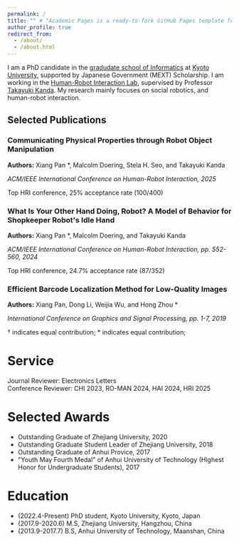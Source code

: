 ```yaml
---
permalink: /
title: "" # "Academic Pages is a ready-to-fork GitHub Pages template for academic personal websites"
author_profile: true
redirect_from: 
  - /about/
  - /about.html
---
```


I am a PhD candidate in the [gradudate school of Informatics](https://www.i.kyoto-u.ac.jp/en/) at [Kyoto University](https://www.kyoto-u.ac.jp/en), supported by Japanese Government (MEXT) Scholarship. I am working in the [Human-Robot Interaction Lab](https://www.robot.soc.i.kyoto-u.ac.jp/en/), supervised by Professor [Takayuki Kanda](https://scholar.google.com/citations?hl=en&user=BL9EACgAAAAJ). My research mainly focuses on social robotics, and human-robot interaction.


<!-- Selected Publications 
======
- Xiang Pan *, Malcolm Doering, Stela H. Seo, and Takayuki Kanda. **Communicating Physical Properties through Robot Object Manipulation**. ACM/IEEE International Conference on Human-Robot Interaction, 2025.  
  Top HRI conference, 25 % acceptance rate (100/400)

- Xiang Pan *, Malcolm Doering, and Takayuki Kanda. **What Is Your Other Hand Doing, Robot? A Model of Behavior for Shopkeeper Robot's Idle Hand**. ACM/IEEE International Conference on Human-Robot Interaction, pp. 552-560, 2024.  
  Top HRI conference, 24.7 % acceptance rate (87/352)

- Xiang Pan, Dong Li, Weijia Wu, and Hong Zhou *. **Efficient Barcode Localization Method for Low-Quality Images**. International Conference on Graphics and Signal Processing, pp. 1-7, 2019.

† indicates equal contribution; * indicates equal contribution; -->

<div class="publications">
  <h2>Selected Publications</h2>

  <div class="pub-item">
    <h3>Communicating Physical Properties through Robot Object Manipulation</h3>
    <p><strong>Authors:</strong> Xiang Pan *, Malcolm Doering, Stela H. Seo, and Takayuki Kanda</p>
    <p><em>ACM/IEEE International Conference on Human-Robot Interaction, 2025</em></p>
    <p>Top HRI conference, 25% acceptance rate (100/400)</p>
  </div>

  <div class="pub-item">
    <h3>What Is Your Other Hand Doing, Robot? A Model of Behavior for Shopkeeper Robot's Idle Hand</h3>
    <p><strong>Authors:</strong> Xiang Pan *, Malcolm Doering, and Takayuki Kanda</p>
    <p><em>ACM/IEEE International Conference on Human-Robot Interaction, pp. 552-560, 2024</em></p>
    <p>Top HRI conference, 24.7% acceptance rate (87/352)</p>
  </div>

  <div class="pub-item">
    <h3>Efficient Barcode Localization Method for Low-Quality Images</h3>
    <p><strong>Authors:</strong> Xiang Pan, Dong Li, Weijia Wu, and Hong Zhou *</p>
    <p><em>International Conference on Graphics and Signal Processing, pp. 1-7, 2019</em></p>
  </div>

  <p>† indicates equal contribution; * indicates equal contribution;</p>
</div>


Service
======
Journal Reviewer: Electronics Letters  
Conference Reviewer: CHI 2023, RO-MAN 2024, HAI 2024, HRI 2025


Selected Awards
======
- Outstanding Graduate of Zhejiang University, 2020
- Outstanding Graduate Student Leader of Zhejiang University, 2018
- Outstanding Graduate of Anhui Provice, 2017
- "Youth May Fourth Medal" of Anhui University of Technology (Highest Honor for Undergraduate Students), 2017


Education
======
- (2022.4-Present) PhD student, Kyoto University, Kyoto, Japan
- (2017.9-2020.6) M.S, Zhejiang University, Hangzhou, China
- (2013.9-2017.7) B.S, Anhui University of Technology, Maanshan, China

